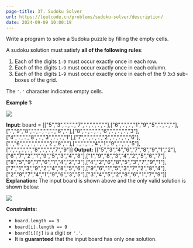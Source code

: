 ```yaml
---
page-title: 37. Sudoku Solver
url: https://leetcode.cn/problems/sudoku-solver/description/
date: 2024-09-09 10:00:19
---
```

Write a program to solve a Sudoku puzzle by filling the empty cells.

A sudoku solution must satisfy **all of the following rules**:

1.  Each of the digits `1-9` must occur exactly once in each row.
2.  Each of the digits `1-9` must occur exactly once in each column.
3.  Each of the digits `1-9` must occur exactly once in each of the 9 `3x3` sub-boxes of the grid.

The `'.'` character indicates empty cells.

**Example 1:**

![](https://upload.wikimedia.org/wikipedia/commons/thumb/f/ff/Sudoku-by-L2G-20050714.svg/250px-Sudoku-by-L2G-20050714.svg.png)

**Input:** board = \[\["5","3",".",".","7",".",".",".","."\],\["6",".",".","1","9","5",".",".","."\],\[".","9","8",".",".",".",".","6","."\],\["8",".",".",".","6",".",".",".","3"\],\["4",".",".","8",".","3",".",".","1"\],\["7",".",".",".","2",".",".",".","6"\],\[".","6",".",".",".",".","2","8","."\],\[".",".",".","4","1","9",".",".","5"\],\[".",".",".",".","8",".",".","7","9"\]\]
**Output:** \[\["5","3","4","6","7","8","9","1","2"\],\["6","7","2","1","9","5","3","4","8"\],\["1","9","8","3","4","2","5","6","7"\],\["8","5","9","7","6","1","4","2","3"\],\["4","2","6","8","5","3","7","9","1"\],\["7","1","3","9","2","4","8","5","6"\],\["9","6","1","5","3","7","2","8","4"\],\["2","8","7","4","1","9","6","3","5"\],\["3","4","5","2","8","6","1","7","9"\]\]
**Explanation:** The input board is shown above and the only valid solution is shown below:

![](https://upload.wikimedia.org/wikipedia/commons/thumb/3/31/Sudoku-by-L2G-20050714_solution.svg/250px-Sudoku-by-L2G-20050714_solution.svg.png)

**Constraints:**

-   `board.length == 9`
-   `board[i].length == 9`
-   `board[i][j]` is a digit or `'.'`.
-   It is **guaranteed** that the input board has only one solution.